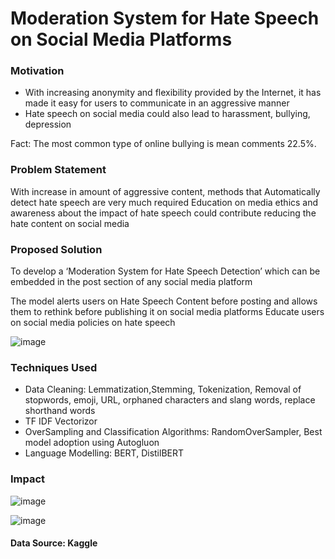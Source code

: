 # Moderation System for Hate Speech on Social Media Platforms

### Motivation

- With increasing anonymity and flexibility provided by the Internet, it has made it easy for users to communicate in an aggressive manner
- Hate speech on social media could also lead to harassment, bullying, depression

Fact: The most common type of online bullying is mean comments 22.5%.

### Problem Statement

With increase in amount of aggressive content, methods that Automatically detect hate speech are very much required Education on media ethics and awareness about the impact of hate speech could contribute reducing the hate content on social media

### Proposed Solution

To develop a ‘Moderation System for Hate Speech Detection’ which can be embedded in the post section of any social media platform

The model alerts users on Hate Speech Content before posting and allows them to rethink before publishing it on social media platforms Educate users on social media policies on hate speech

![image](https://user-images.githubusercontent.com/59905994/115131538-b765e900-9fad-11eb-85cb-c15429205bb2.png)

### Techniques Used

- Data Cleaning: Lemmatization,Stemming, Tokenization, Removal of stopwords, emoji, URL, orphaned characters and slang words, replace shorthand words
- TF IDF Vectorizor
- OverSampling and Classification Algorithms: RandomOverSampler, Best model adoption using Autogluon
- Language Modelling: BERT, DistilBERT

### Impact

![image](https://user-images.githubusercontent.com/59905994/115131568-debcb600-9fad-11eb-9674-efdb9fc25ec0.png)


![image](https://user-images.githubusercontent.com/59905994/115131577-ec723b80-9fad-11eb-82df-d1e85238f529.png)


#### Data Source: Kaggle
